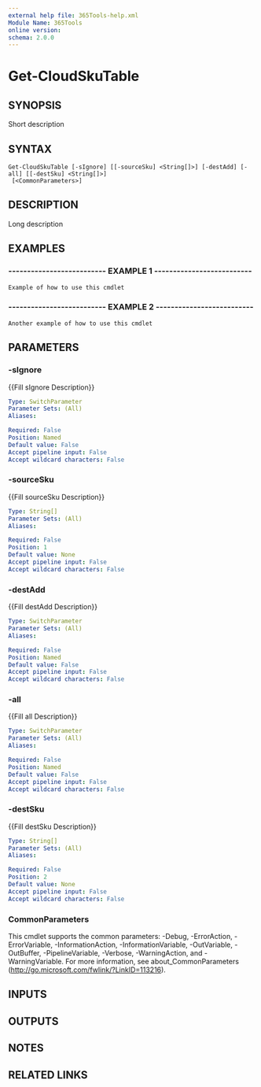 ```yaml
---
external help file: 365Tools-help.xml
Module Name: 365Tools
online version: 
schema: 2.0.0
---
```


# Get-CloudSkuTable

## SYNOPSIS
Short description

## SYNTAX

```
Get-CloudSkuTable [-sIgnore] [[-sourceSku] <String[]>] [-destAdd] [-all] [[-destSku] <String[]>]
 [<CommonParameters>]
```

## DESCRIPTION
Long description

## EXAMPLES

### -------------------------- EXAMPLE 1 --------------------------
```
Example of how to use this cmdlet
```

### -------------------------- EXAMPLE 2 --------------------------
```
Another example of how to use this cmdlet
```

## PARAMETERS

### -sIgnore
{{Fill sIgnore Description}}

```yaml
Type: SwitchParameter
Parameter Sets: (All)
Aliases: 

Required: False
Position: Named
Default value: False
Accept pipeline input: False
Accept wildcard characters: False
```

### -sourceSku
{{Fill sourceSku Description}}

```yaml
Type: String[]
Parameter Sets: (All)
Aliases: 

Required: False
Position: 1
Default value: None
Accept pipeline input: False
Accept wildcard characters: False
```

### -destAdd
{{Fill destAdd Description}}

```yaml
Type: SwitchParameter
Parameter Sets: (All)
Aliases: 

Required: False
Position: Named
Default value: False
Accept pipeline input: False
Accept wildcard characters: False
```

### -all
{{Fill all Description}}

```yaml
Type: SwitchParameter
Parameter Sets: (All)
Aliases: 

Required: False
Position: Named
Default value: False
Accept pipeline input: False
Accept wildcard characters: False
```

### -destSku
{{Fill destSku Description}}

```yaml
Type: String[]
Parameter Sets: (All)
Aliases: 

Required: False
Position: 2
Default value: None
Accept pipeline input: False
Accept wildcard characters: False
```

### CommonParameters
This cmdlet supports the common parameters: -Debug, -ErrorAction, -ErrorVariable, -InformationAction, -InformationVariable, -OutVariable, -OutBuffer, -PipelineVariable, -Verbose, -WarningAction, and -WarningVariable. For more information, see about_CommonParameters (http://go.microsoft.com/fwlink/?LinkID=113216).

## INPUTS

## OUTPUTS

## NOTES

## RELATED LINKS

